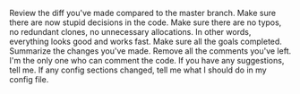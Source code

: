 Review the diff you've made compared to the master branch.
Make sure there are now stupid decisions in the code. Make sure there are no typos, no redundant clones, no unnecessary allocations. In other words, everything looks good and works fast.
Make sure all the goals completed.
Summarize the changes you've made.
Remove all the comments you've left. I'm the only one who can comment the code.
If you have any suggestions, tell me.
If any config sections changed, tell me what I should do in my config file.

